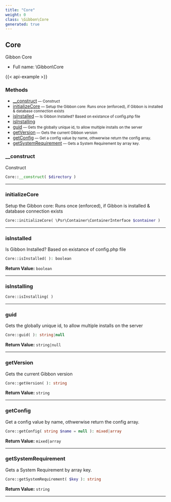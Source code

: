 ```yaml
---
title: "Core"
weight: 0
class: \Gibbon\Core
generated: true
---
```


## Core 

Gibbon Core



* Full name: \Gibbon\Core

{{< api-example >}} 



### Methods

- [__construct](#__construct)<small> — Construct</small>
- [initializeCore](#initializecore)<small> — Setup the Gibbon core: Runs once (enforced), if Gibbon is installed & database connection exists</small>
- [isInstalled](#isinstalled)<small> — Is Gibbon Installed? Based on existance of config.php file</small>
- [isInstalling](#isinstalling)
- [guid](#guid)<small> — Gets the globally unique id, to allow multiple installs on the server</small>
- [getVersion](#getversion)<small> — Gets the current Gibbon version</small>
- [getConfig](#getconfig)<small> — Get a config value by name, othwerwise return the config array.</small>
- [getSystemRequirement](#getsystemrequirement)<small> — Gets a System Requirement by array key.</small>




### __construct

Construct

```php
Core::__construct( $directory )
```









---

### initializeCore

Setup the Gibbon core: Runs once (enforced), if Gibbon is installed & database connection exists

```php
Core::initializeCore( \Psr\Container\ContainerInterface $container )
```









---

### isInstalled

Is Gibbon Installed? Based on existance of config.php file

```php
Core::isInstalled( ): boolean
```






**Return Value:**
`boolean`  



---

### isInstalling



```php
Core::isInstalling( )
```









---

### guid

Gets the globally unique id, to allow multiple installs on the server

```php
Core::guid( ): string|null
```






**Return Value:**
`string|null`  



---

### getVersion

Gets the current Gibbon version

```php
Core::getVersion( ): string
```






**Return Value:**
`string`  



---

### getConfig

Get a config value by name, othwerwise return the config array.

```php
Core::getConfig( string $name = null ): mixed|array
```






**Return Value:**
`mixed|array`  



---

### getSystemRequirement

Gets a System Requirement by array key.

```php
Core::getSystemRequirement( $key ): string
```






**Return Value:**
`string`  



---

